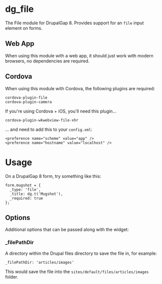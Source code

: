 # dg_file

The File module for DrupalGap 8. Provides support for an `file` input element on forms.

## Web App

When using this module with a web app, it should just work with modern browsers, no dependencies are required.

## Cordova

When using this module with Cordova, the following plugins are required:

```
cordova-plugin-file
cordova-plugin-camera
```

If you're using Cordova + iOS, you'll need this plugin...

```
cordova-plugin-wkwebview-file-xhr
```

... and need to add this to your `config.xml`:

```
<preference name="scheme" value="app" />
<preference name="hostname" value="localhost" />
```

# Usage

On a DrupalGap 8 form, try something like this:

```
form.mugshot = {
  _type: 'file',
  _title: dg.t('Mugshot'),
  _required: true
};
```

## Options

Additional options that can be passed along with the widget:

### _filePathDir

A directory within the Drupal files directory to save the file in, for example:

```
_filePathDir: 'articles/images'
```

This would save the file into the `sites/default/files/articles/images` folder.
